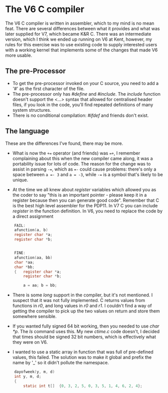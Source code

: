 # The V6 C compiler

The V6 C compiler is written in assembler, which to my mind is no mean feat. There are several differences between what it provides and what was later supplied for V7, which became K&R C. There was an intermediate version, which I think we ended up running on V6 at Kent, however, my rules for this exercise was to use existing code to supply interested users with a working kernel that implements some of the changes that made V6 more usable.

## The pre-Processor

* To get the pre-processor invoked on your C source, you need to add a '#' as the first character of the file.
* The pre-processor only has _#define_ and _#include_. The _include_ function doesn't support the _<...>_ syntax that allowed for centralised header files, if you look in the code, you'll find repeated definitions of many system structures.
* There is no conditional compilation: _#ifdef_ and friends don't exist.

## The language
These are the differences I've found, there may be more.

* What is now the ```+=``` operator (and friends) was ```=+```, I remember complaining about this when the new compiler came along, it was a portability issue for lots of code. The reason for the change was to assist in parsing ```-=```, which as ```=-``` could cause problems: there's only a space between ```a =- 3``` and ```a = -3```,   while ```-=``` is a symbol that's likely to be unique.

* At the time we all knew about _register_ variables which allowed you as the coder to say "this is an important pointer - please keep it in a register because then you can generate good code". Remember that C is the best high level assembler for the PDP11. In V7 C you can include _register_ in the function definition. In V6, you need to replace the code by a direct assignment

``` C
	FAIL:
	afunction(a, b)
	register char *a;
	register char *b;


	FINE:
	afunction(aa, bb)
	char *aa;
	char *bb;
	{	register char *a;
		register char *b;

		a = aa; b = bb;
```

* There is some _long_ support in the compiler, but it's not mentioned. I suspect that it was not fully implemented. C returns values from functions in _r0_, and long values in _r0_ and _r1_. I couldn't find a way of getting the compiler to pick up the two values on return and store them somewhere sensible.

* If you wanted fully signed 64 bit working, then you needed to use _char *p_. The _ls_ command uses this. My new _ctime.c_ code doesn't, I decided that times should be signed 32 bit numbers, which is effectively what they were on V6.

* I wanted to use a static array in function that was full of pre-defined values, this failed. The solution was to make it global and prefix the name by '_' so it didn't pollute the namespace.

``` C
	dayofweek(y, m, d)
	int y, m, d;
	{
		static int t[]  {0, 3, 2, 5, 0, 3, 5, 1, 4, 6, 2, 4};

```
